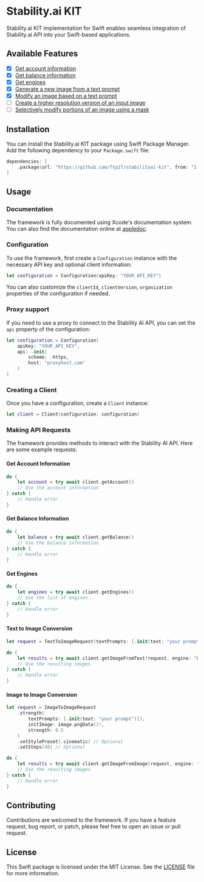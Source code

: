 # Stability.ai KIT

Stability.ai KIT implementation for Swift enables seamless integration of Stability.ai API into your Swift-based applications.

## Available Features

- [x] [Get account information](https://platform.stability.ai/rest-api#tag/v1user/operation/userAccount)
- [x] [Get balance information](https://platform.stability.ai/rest-api#tag/v1user/operation/userBalance)
- [x] [Get engines](https://platform.stability.ai/rest-api#tag/v1engines/operation/listEngines)
- [x] [Generate a new image from a text prompt](https://platform.stability.ai/rest-api#tag/v1generation/operation/textToImage)
- [x] [Modify an image based on a text prompt](https://platform.stability.ai/rest-api#tag/v1generation/operation/imageToImage)
- [ ] [Create a higher resolution version of an input image](https://platform.stability.ai/rest-api#tag/v1generation/operation/upscaleImage)
- [ ] [Selectively modify portions of an image using a mask](https://platform.stability.ai/rest-api#tag/v1generation/operation/masking)

## Installation

You can install the Stability.ai KIT package using Swift Package Manager. Add the following dependency to your `Package.swift` file:

```swift
dependencies: [
    .package(url: "https://github.com/ftp27/stabilityai-kit", from: "1.0.0")
]
```

## Usage

### Documentation

The framework is fully documented using Xcode's documentation system. You can also find the documentation online at [appledoc](https://ftp27.github.io/stabilityai-kit/appledoc/documentation/stabilityaikit/).

### Configuration

To use the framework, first create a `Configuration` instance with the necessary API key and optional client information:

```swift
let configuration = Configuration(apiKey: "YOUR_API_KEY")
```

You can also customize the `clientId`, `clientVersion`, `organization` properties of the configuration if needed.

### Proxy support

If you need to use a proxy to connect to the Stability AI API, you can set the `api` property of the configuration:

```swift
let configuration = Configuration(
    apiKey: "YOUR_API_KEY",
    api: .init(
        scheme: .https,
        host: "proxyhost.com"
    )
)
```

### Creating a Client

Once you have a configuration, create a `Client` instance:

```swift
let client = Client(configuration: configuration)
```

### Making API Requests

The framework provides methods to interact with the Stability AI API. Here are some example requests:

#### Get Account Information

```swift
do {
    let account = try await client.getAccount()
    // Use the account information
} catch {
    // Handle error
}
```

#### Get Balance Information

```swift
do {
    let balance = try await client.getBalance()
    // Use the balance information
} catch {
    // Handle error
}
```

#### Get Engines

```swift
do {
    let engines = try await client.getEngines()
    // Use the list of engines
} catch {
    // Handle error
}
```

#### Text to Image Conversion

```swift
let request = TextToImageRequest(textPrompts: [.init(text: "your prompt")])

do {
    let results = try await client.getImageFromText(request, engine: "ENGINE_ID")
    // Use the resulting images
} catch {
    // Handle error
}
```

#### Image to Image Conversion

```swift
let request = ImageToImageRequest
    .strength(
        textPrompts: [.init(text: "your prompt")]),
        initImage: image.pngData()!,
        strength: 0.5
    )
    .setStylePreset(.cinematic) // Optional
    .setSteps(40) // Optional

do {
    let results = try await client.getImageFromImage(request, engine: "ENGINE_ID")
    // Use the resulting images
} catch {
    // Handle error
}
```

## Contributing

Contributions are welcomed to the framework. If you have a feature request, bug report, or patch, please feel free to open an issue or pull request.

## License

This Swift package is licensed under the MIT License. See the [LICENSE](LICENSE) file for more information.
